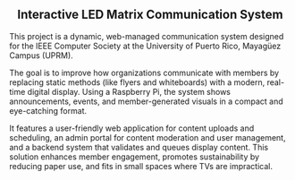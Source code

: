<h2 align="center">Interactive LED Matrix Communication System</h2>

This project is a dynamic, web-managed communication system designed for the IEEE Computer Society at the University of Puerto Rico, Mayagüez Campus (UPRM). 

The goal is to improve how organizations communicate with members by replacing static methods (like flyers and whiteboards) with a modern, real-time digital display. Using a Raspberry Pi, the system shows announcements, events, and member-generated visuals in a compact and eye-catching format.

It features a user-friendly web application for content uploads and scheduling, an admin portal for content moderation and user management, and a backend system that validates and queues display content. This solution enhances member engagement, promotes sustainability by reducing paper use, and fits in small spaces where TVs are impractical.
